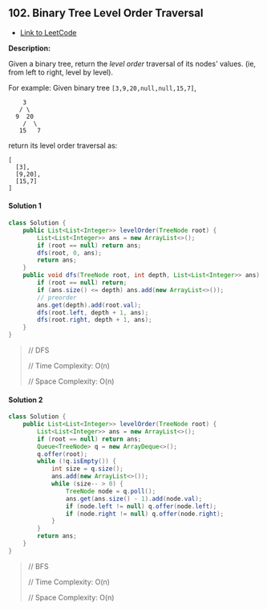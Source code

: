 ## 102. Binary Tree Level Order Traversal

- [Link to LeetCode](https://leetcode.com/problems/binary-tree-level-order-traversal/)

**Description:**



Given a binary tree, return the *level order* traversal of its nodes' values. (ie, from left to right, level by level).

For example:
Given binary tree `[3,9,20,null,null,15,7]`,

```
    3
   / \
  9  20
    /  \
   15   7
```



return its level order traversal as:

```
[
  [3],
  [9,20],
  [15,7]
]
```










<!-- tabs:start -->


#### **Solution 1**



```java
class Solution {
    public List<List<Integer>> levelOrder(TreeNode root) {
        List<List<Integer>> ans = new ArrayList<>();
        if (root == null) return ans;
        dfs(root, 0, ans);
        return ans;
    }
    public void dfs(TreeNode root, int depth, List<List<Integer>> ans) {
        if (root == null) return;
        if (ans.size() <= depth) ans.add(new ArrayList<>());
        // preorder
        ans.get(depth).add(root.val);
        dfs(root.left, depth + 1, ans);
        dfs(root.right, depth + 1, ans);
    }
}
```



> // DFS
>
> // Time Complexity: O(n)
>
> // Space Complexity: O(n)



#### **Solution 2**



```java
class Solution {
    public List<List<Integer>> levelOrder(TreeNode root) {
        List<List<Integer>> ans = new ArrayList<>();
        if (root == null) return ans;
        Queue<TreeNode> q = new ArrayDeque<>();
        q.offer(root);
        while (!q.isEmpty()) {
            int size = q.size();
            ans.add(new ArrayList<>());
            while (size-- > 0) {
                TreeNode node = q.poll();
                ans.get(ans.size() - 1).add(node.val);
                if (node.left != null) q.offer(node.left);
                if (node.right != null) q.offer(node.right);
            }
        }
        return ans;
    }
}
```



> // BFS
>
> // Time Complexity: O(n)
>
> // Space Complexity: O(n)


<!-- tabs:end -->




